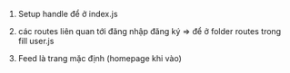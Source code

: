 1. Setup handle để ở index.js

2. các routes liên quan tới đăng nhập đăng ký => để ở folder routes trong fill user.js

3. Feed là trang mặc định (homepage khi vào)

